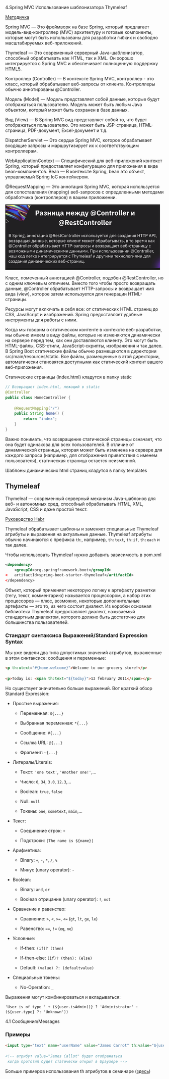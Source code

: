 4.Spring MVC Использование шаблонизатора Thymeleaf

[Методичка](https://gbcdn.mrgcdn.ru/uploads/asset/5643786/attachment/b4f5c251948658d664533b8813544c43.pdf)

Spring MVC — Это фреймворк на базе Spring, который предлагает
модель-вид-контроллер (MVC) архитектуру и готовые компоненты, которые могут
быть использованы для разработки гибких и свободно масштабируемых
веб-приложений.

Thymeleaf — Это современный серверный Java-шаблонизатор, способный
обрабатывать как HTML, так и XML. Он хорошо интегрируется с Spring MVC и
обеспечивает полноценную поддержку HTML5.

Контроллер (Controller) — В контексте Spring MVC, контроллер - это класс, который
обрабатывает веб-запросы от клиента. Контроллеры обычно аннотированы
@Controller.

Модель (Model) — Модель представляет собой данные, которые будут отображаться
пользователю. Модель может быть любым Java объектом, который может быть
сохранен в базе данных.

Вид (View) — В Spring MVC вид представляет собой то, что будет отображаться
пользователю. Это может быть JSP-страница, HTML-страница, PDF-документ,
Excel-документ и т.д.

DispatcherServlet — Это сердце Spring MVC, которое обрабатывает входящие
запросы и маршрутизирует их к соответствующим контроллерам.

WebApplicationContext — Специфический для веб-приложений контекст Spring,
который предоставляет конфигурацию для приложения в виде bean-компонентов.
Bean — В контексте Spring, bean это объект, управляемый Spring IoC контейнером.

@RequestMapping — Это аннотация Spring MVC, которая используется для
сопоставления (mapping) веб-запросов с определенными методами обработчика
(контроллеров) в вашем приложении.

![scr-5](./images/scr-5.png)

Класс, помеченный аннотацией @Controller, подобен @RestController, но с одним
ключевым отличием. Вместо того чтобы просто возвращать данные, @Controller
обрабатывает HTTP-запросы и возвращает имя вида (view), которое затем
используется для генерации HTML-страницы.

 Ресурсы могут включать в себя все: от статических HTML страниц до CSS, JavaScript и изображений. Spring предоставляет удобные инструменты для работы с ними.

Когда мы говорим о статическом контенте в контексте веб-разработки, мы обычно имеем в виду файлы, которые не изменяются динамически на сервере перед тем, как они доставляются клиенту. Это могут быть HTML-файлы, CSS-стили,
JavaScript-скрипты, изображения и так далее. В Spring Boot статические файлы обычно размещаются в директории src/main/resources/static. Все файлы, размещенные в этой  директории, автоматически становятся доступными как статический контент вашего веб-приложения. 

Статические страницы (index.html) кладутся в папку static

```java
// Возвращает index.html, лежащий в static
@Controller
public class HomeController {

	@RequestMapping("/")
	public String home() {
		return "index";
	}
}
```

Важно понимать, что возвращение статической страницы означает, что она будет одинакова для всех пользователей. В отличие от динамической страницы, которая может быть изменена на сервере для каждого запроса (например, для отображения приветствия с именем пользователя), статическая страница остается неизменной.

Шаблоны динамических html страниц кладутся в папку templates

## Thymeleaf

Thymeleaf — современный серверный механизм Java-шаблонов для веб- и автономных сред, способный обрабатывать HTML, XML, JavaScript, CSS и даже простой текст.

[Руководство Habr](https://habr.com/ru/articles/350862/)

Thymeleaf обрабатывает шаблоны и заменяет специальные  Thymeleaf атрибуты и выражения на актуальные данные. Thymeleaf атрибуты обычно начинаются с префикса `th`:, например, `th:text`, `th:if`, `th:each` и так далее.

Чтобы использовать Thymeleaf нужно добавить зависимость в pom.xml

```xml
<dependency>
	<groupId>org.springframework.boot</groupId>
<	artifactId>spring-boot-starter-thymeleaf</artifactId>
</dependency>
```

Объект, который применяет некоторую логику к артефакту разметки (тегу, текст, комментарию) называется  процессором, а набор этих процессоров — плюс, возможно,  некоторые дополнительные артефакты — это то, из чего состоит диалект. Из коробки основная библиотека Thymeleaf предоставляет диалект, называемый стандартным диалектом, которого должно быть достаточно для большинства пользователей.

### Стандарт синтаксиса Выражений/Standard Expression Syntax

Мы уже видели два типа допустимых значений атрибутов, выраженные в этом синтаксисе: сообщения и переменные:

```html
<p th:utext="#{home.welcome}">Welcome to our grocery store!</p>

<p>Today is: <span th:text="${today}">13 february 2011</span></p>
```
Но существует значительно больше выражений. Вот краткий обзор Standard Expression:

- Простые выражения:

	- Переменная: `${...}`

	- Выбранная переменная: `*{...}`

	- Сообщение: `#{...}`

	- Ссылка URL: `@{...}`

	- Фрагмент: `~{...}`

- Литералы/Literals:

	- Текст: `'one text'`, `'Another one!'`,...
	
	- Число: `0`, `34`, `3.0`, `12.3`,...
	
	- Boolean: `true`, `false`
	
	- Null: `null`
 	
	- Токены: `one`, `sometext`, `main`,...

- Текст:

	- Соединение строк: `+`

	- Подстроки: `|The name is ${name}|`

- Арифметика:

	- Binary: `+`, `-`, `*`, `/`, `%`

	- Минус (unary operator): `-`

- Boolean:

	- Binary: `and`, `or`
	
	- Boolean отрицание (unary operator): `!`, `not`

-	Сравнение и равенство:

	- Сравнение: `>`, `<`, `>=`, `<=` (`gt`, `lt`, `ge`, `le`)
	
	- Равенство: `==`, `!=` (`eq`, `ne`)

- Условные:
	
	- If-then: `(if)? (then)`

	- If-then-else: `(if)? (then): (else)`

	- Default: `(value) ?: (defaultvalue)`

- Специальные токены:

	- No-Operation: `_`

Выражения могут комбинироваться и вкладываться:

```
'User is of type ' + (${user.isAdmin()} ? 'Administrator' : (${user.type} ?: 'Unknown'))
```
4.1 Сообщения/Messages



### Примеры

```html
<input type="text" name="userName" value="James Carrot" th:value="${user.name}" />

<!-- атрибут value="James Callot" будет отображаться
 когда прототип будет статически открыт в браузере -->
```


Больше примеров использования th атрибутов в семинаре ([здесь](seminar4.md))